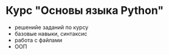 # Курс "Основы языка Python"
- решенийе заданий по курсу
- базовые навыки, синтаксис 
- работа с файлами 
- ООП
